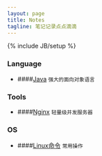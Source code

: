 ```yaml
---
layout: page
title: Notes
tagline: 笔记记录点点滴滴
---
```

{% include JB/setup %}

### Language

+ ####[Java](lanaguage/java.html) `强大的面向对象语言`
### Tools

+ ####[Nginx](tool/nginx.html) `轻量级并发服务器`


### OS
+ ####[Linux命令](os/linux-command.html) `常用操作`
